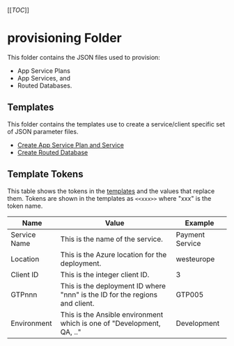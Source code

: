 [[_TOC_]]

# provisioning Folder
This folder contains the JSON files used to provision:
- App Service Plans
- App Services, and
- Routed Databases.

## Templates
This folder contains the templates use to create a service/client specific set of JSON parameter files.
- [Create App Service Plan and Service](./Templates/Create-AppServicePlan.json)
- [Create Routed Database](./Templates/Create-ClientDatabase.json)

## Template Tokens
This table shows the tokens in the [templates](#templates) and the values that replace them.
Tokens are shown in the templates as `<<xxx>>` where "xxx" is the token name.

| Name | Value | Example |
| ---- | ----- | ------- |
| Service Name | This is the name of the service. | Payment Service |
| Location | This is the Azure location for the deployment. | westeurope |
| Client ID | This is the integer client ID. | 3 |
| GTPnnn | This is the deployment ID where "nnn" is the ID for the regions and client. | GTP005 |
| Environment | This is the Ansible environment which is one of "Development, QA, .." | Development |
